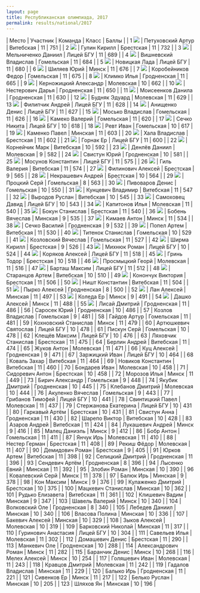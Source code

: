 ```yaml
---
layout: page
title: Республиканская олимпиада, 2017
permalink: results/national/2017
---
```


|  Место | Участник              | Команда             | Класс | Баллы |
|  1  <img src='{{ "/assets/gold.png" | relative_url }}' class='medal' />   | Петуховский Артур     | Витебская   | 11    | 751  |
|  2 <img src='{{ "/assets/gold.png" | relative_url }}' class='medal' />    | Гулин Кирилл          | Брестская   | 11    | 732  |
|  3 <img src='{{ "/assets/gold.png" | relative_url }}' class='medal' />    | Мельниченко Даниил    | Лицей БГУ           | 11    | 689  |
|  4 <img src='{{ "/assets/gold.png" | relative_url }}' class='medal' />    | Вишневский Владислав  | Гомельская  | 11    | 684  |
|  5 <img src='{{ "/assets/gold.png" | relative_url }}' class='medal' />    | Новицкая Лада         | Лицей БГУ           | 11    | 680  |
|  6 <img src='{{ "/assets/gold.png" | relative_url }}' class='medal' />    | Шиляев Юрий           | Минск             | 11    | 676  |
|  7 <img src='{{ "/assets/gold.png" | relative_url }}' class='medal' />    | Коробейников Федор    | Гомельская  | 11    | 675  |
|  8 <img src='{{ "/assets/gold.png" | relative_url }}' class='medal' />    | Климко Илья           | Гродненская | 11    | 665  |
|  9 <img src='{{ "/assets/gold.png" | relative_url }}' class='medal' />    | Керножицкий Александр | Молевская | 10    | 662  |
|  10 <img src='{{ "/assets/gold.png" | relative_url }}' class='medal' />   | Нестерович Дарья      | Гродненская | 11    | 650  |
|  11 <img src='{{ "/assets/gold.png" | relative_url }}' class='medal' />   | Моисеенков Данила     | Гродненская | 11    | 630  |
|  12  <img src='{{ "/assets/silver.png" | relative_url }}' class='medal' />  | Будняк Эдуард         | Молевская | 11    | 629  |
|  13  <img src='{{ "/assets/silver.png" | relative_url }}' class='medal' />  | Филипчик Андрей       | Лицей БГУ           | 11    | 628  |
|  14  <img src='{{ "/assets/silver.png" | relative_url }}' class='medal' />  | Анищенко Денис        | Лицей БГУ           | 11    | 627  |
|  15 <img src='{{ "/assets/silver.png" | relative_url }}' class='medal' />   | Мосько Владислав      | Гомельская  | 11    | 626  |
|  16 <img src='{{ "/assets/silver.png" | relative_url }}' class='medal' />   | Камеко Валерий        | Гомельская  | 11    | 620  |
|  17 <img src='{{ "/assets/silver.png" | relative_url }}' class='medal' />   | Сечко Никита          | Лицей БГУ           | 10    | 618  |
|  18 <img src='{{ "/assets/silver.png" | relative_url }}' class='medal' />   | Ревт Иван             | Гомельская  | 10    | 617  |
|  19 <img src='{{ "/assets/silver.png" | relative_url }}' class='medal' />   | Каменко Павел         | Минская     | 11    | 603  |
|  20 <img src='{{ "/assets/silver.png" | relative_url }}' class='medal' />   | Хала Владислав        | Брестская   | 11    | 602  |
|  21 <img src='{{ "/assets/silver.png" | relative_url }}' class='medal' />   | Горнак Ер           | Лицей БГУ           | 11    | 600  |
|  22 <img src='{{ "/assets/silver.png" | relative_url }}' class='medal' />   | Корнейчик Марк        | Витебская   | 10    | 592  |
|  23 <img src='{{ "/assets/silver.png" | relative_url }}' class='medal' />   | Денлёв Даниил       | Молевская | 9     | 582  |
|  24 <img src='{{ "/assets/silver.png" | relative_url }}' class='medal' />   | Свистун Юрий          | Гродненская | 10    | 581  |
|  25 <img src='{{ "/assets/silver.png" | relative_url }}' class='medal' />   | Мосунов Константин    | Лицей БГУ           | 11    | 575  |
|  26 <img src='{{ "/assets/silver.png" | relative_url }}' class='medal' />   | Гиль Валерия          | Витебская   | 11    | 574  |
|  27 <img src='{{ "/assets/silver.png" | relative_url }}' class='medal' />   | Филинович Алексей     | Брестская   | 9     | 565  |
|  28 <img src='{{ "/assets/silver.png" | relative_url }}' class='medal' />   | Некрашевич Андрей     | Брестская   | 10    | 564  |
|  29 <img src='{{ "/assets/bronze.png" | relative_url }}' class='medal' />   | Процкий Серй        | Гомельская  | 8     | 563  |
|  30 <img src='{{ "/assets/bronze.png" | relative_url }}' class='medal' />   | Пивоваров Денис       | Гомельская  | 10    | 550  |
|  31 <img src='{{ "/assets/bronze.png" | relative_url }}' class='medal' />   | Кунцевич Владимир     | Витебская   | 11    | 547  |
|  32 <img src='{{ "/assets/bronze.png" | relative_url }}' class='medal' />   | Выродов Руслан        | Витебская   | 10    | 545  |
|  33 <img src='{{ "/assets/bronze.png" | relative_url }}' class='medal' />   | Самоховец Давид       | Лицей БГУ           | 10    | 543  |
|  34 <img src='{{ "/assets/bronze.png" | relative_url }}' class='medal' />   | Капитонов Илья        | Молевская | 11    | 540  |
|  35 <img src='{{ "/assets/bronze.png" | relative_url }}' class='medal' />   | Бокун Станислав       | Брестская   | 11    | 540  |
|  36 <img src='{{ "/assets/bronze.png" | relative_url }}' class='medal' />   | Бобень Вячеслав       | Минская     | 9     | 535  |
|  37 <img src='{{ "/assets/bronze.png" | relative_url }}' class='medal' />   | Кимаев Антон          | Минск             | 11    | 534  |
|  38 <img src='{{ "/assets/bronze.png" | relative_url }}' class='medal' />   | Сечко Василий         | Гродненская | 9     | 532  |
|  39 <img src='{{ "/assets/bronze.png" | relative_url }}' class='medal' />   | Попел Артем           | Витебская   | 11    | 530  |
|  40 <img src='{{ "/assets/bronze.png" | relative_url }}' class='medal' />   | Титенок Станислав     | Гомельская  | 10    | 529  |
|  41 <img src='{{ "/assets/bronze.png" | relative_url }}' class='medal' />   | Козловский Вячеслав   | Гомельская  | 11    | 527  |
|  42 <img src='{{ "/assets/bronze.png" | relative_url }}' class='medal' />   | Ширма Кирилл          | Брестская   | 9     | 526  |
|  43 <img src='{{ "/assets/bronze.png" | relative_url }}' class='medal' />   | Михнюк Роман          | Лицей БГУ           | 10    | 524  |
|  44 <img src='{{ "/assets/bronze.png" | relative_url }}' class='medal' />   | Коряков Алексей       | Лицей БГУ           | 11    | 518  |
|  45 <img src='{{ "/assets/bronze.png" | relative_url }}' class='medal' />   | Гринь Тодор           | Брестская   | 10    | 518  |
|  46 <img src='{{ "/assets/bronze.png" | relative_url }}' class='medal' />   | Просмыцкий Георй    | Молевская | 11    | 516  |
|  47 <img src='{{ "/assets/bronze.png" | relative_url }}' class='medal' />   | Барташ Максим         | Лицей БГУ           | 11    | 512  |
|  48 <img src='{{ "/assets/bronze.png" | relative_url }}' class='medal' />   | Старанцов Артем       | Витебская   | 10    | 510  |
|  49 <img src='{{ "/assets/bronze.png" | relative_url }}' class='medal' />   | Конончук Виктория     | Брестская   | 11    | 506  |
|  50 <img src='{{ "/assets/bronze.png" | relative_url }}' class='medal' />   | Ништ Константин       | Витебская   | 11    | 504  |
|  51 <img src='{{ "/assets/bronze.png" | relative_url }}' class='medal' />   | Пырко Алексей         | Гродненская | 8     | 500  |
|  52 <img src='{{ "/assets/bronze.png" | relative_url }}' class='medal' />   | Лан Алексей         | Минская     | 11    | 497  |
|  53 <img src='{{ "/assets/bronze.png" | relative_url }}' class='medal' />   | Коледа Ер           | Минск             | 9     | 491  |
|  54 <img src='{{ "/assets/bronze.png" | relative_url }}' class='medal' />   | Дашко Алексей         | Минск             | 11    | 488  |
|  55 <img src='{{ "/assets/bronze.png" | relative_url }}' class='medal' />   | Лисай Дмитрий         | Гродненская | 11    | 486  |
|  56    | Саросек Юрий          | Гродненская | 10    | 486  |
|  57    | Козлов Владислав      | Гомельская  | 9     | 481  |
|  58    | Гайдов Артур          | Гомельская  | 11    | 481  |
|  59    | Кохновский Станислав  | Минск             | 11    | 479  |
|  60    | Артюшкевич Святослав  | Лицей БГУ           | 10    | 478  |
|  61    | Пискун Серй         | Гомельская  | 10    | 478  |
|  62    | Клещёв Максим         | Лицей БГУ           | 10    | 476  |
|  63    | Ляховчик Станислав    | Брестская   | 11    | 475  |
|  64    | Берлин Андрей         | Витебская   | 11    | 474  |
|  65    | Жуков Антон           | Молевская | 11    | 471  |
|  66    | Куц Алексей           | Гродненская | 9     | 471  |
|  67    | Заржицкий Иван        | Лицей БГУ           | 10    | 464  |
|  68    | Коваль Захар          | Витебская   | 11    | 464  |
|  69    | Новиков Константин    | Витебская   | 11    | 460  |
|  70    | Бондарев Иван         | Молевская | 10    | 458  |
|  71    | Сидоревич Антон       | Брестская   | 10    | 458  |
|  72    | Морозов Илья          | Минск             | 11    | 449  |
|  73    | Бирич Александр       | Гомельская  | 9     | 448  |
|  74    | Якубик Дмитрий        | Гродненская | 10    | 445  |
|  75    | Клебанов Дмитрий      | Молевская | 10    | 444  |
|  76    | Акуленко Вячеслав     | Гомельская  | 9     | 443  |
|  77    | Грибанов Тимофей      | Лицей БГУ           | 10    | 441  |
|  78    | Свинтицкий Павел      | Молевская | 11    | 437  |
|  79    | Стержанова Екатерина  | Лицей БГУ           | 10    | 431  |
|  80    | Гаркавый Артём        | Брестская   | 10    | 431  |
|  81    | Свистун Анна          | Гродненская | 11    | 430  |
|  82    | Шарепо Виктор         | Витебская   | 10    | 428  |
|  83    | Азаров Андрей         | Витебская   | 11    | 424  |
|  84    | Лукашевич Андрей      | Минск             | 9     | 416  |
|  85    | Малец Даниэль         | Минск             | 9     | 412  |
|  86    | Бобр Антон            | Гомельская  | 11    | 411  |
|  87    | Янчук Ирь           | Молевская | 11    | 410  |
|  88    | Нестер Герман         | Брестская   | 11    | 408  |
|  89    | Рекиш Фёдор           | Молевская | 11    | 407  |
|  90    | Демидович Роман       | Брестская   | 9     | 405  |
|  91    | Юрков Артем           | Витебская   | 11    | 398  |
|  92    | Селицкий Дмитрий      | Гродненская | 11    | 396  |
|  93    | Сендевич Артём        | Гродненская | 8     | 396  |
|  94    | Лысенко Евний       | Минская     | 11    | 392  |
|  95    | Злобин Роман          | Минская     | 10    | 390  |
|  96    | Ковалевский Серй    | Минск             | 11    | 378  |
|  97    | Балюк Ирь           | Минская     | 9     | 378  |
|  98    | Кон Максим          | Минск             | 9     | 376  |
|  99    | Кулаженко Дмитрий     | Брестская   | 10    | 375  |
|  100   | Мацкевич Станислав    | Минская     | 10    | 362  |
|  101   | Рудько Елизавета      | Витебская   | 11    | 361  |
|  102   | Клишевич Вадим        | Минская     | 9     | 347  |
|  103   | Шавель Валерий        | Минск             | 10    | 340  |
|  104   | Волковский Оле      | Гродненская | 8     | 340  |
|  105   | Лебедев Даниил        | Минская     | 10    | 340  |
|  106   | Власова Полина        | Минская     | 10    | 336  |
|  107   | Бакевич Алексей       | Минская     | 10    | 329  |
|  108   | Зыков Алексей         | Молевская | 10    | 319  |
|  109   | Барковский Николай    | Минская     | 11    | 317  |
|  110   | Гуринович Анастасия   | Лицей БГУ           | 10    | 304  |
|  111   | Савельев Илья         | Молевская | 11    | 302  |
|  112   | Домашевич Денис       | Брестская   | 11    | 290  |
|  113   | Манкевич Оле        | Гродненская | 10    | 288  |
|  114   | Александрович Роман   | Минск             | 11    | 282  |
|  115   | Баранчик Денис        | Минск             | 10    | 268  |
|  116   | Мелех Алексей         | Минск             | 10    | 254  |
|  117   | Голяшевич Иван        | Молевская | 11    | 243  |
|  118   | Кравцов Дмитрий       | Молевская | 11    | 242  |
|  119   | Гадалов Владислав     | Минская     | 11    | 229  |
|  120   | Балыко Ирь          | Гродненская | 11    | 221  |
|  121   | Сивенков Ер         | Минск             | 11    | 217  |
|  122   | Белько Руслан         | Минская     | 10    | 205  |
|  123   | Шляхов Ян             | Минская     | 10    | 196  |
